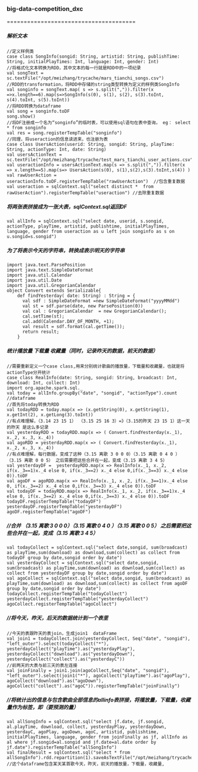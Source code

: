 ### big-data-competition_dxc
======================================

##### 解析文本
    //定义样例类
    case class SongInfo(songid: String, artistid: String, publishTime: String, initialPlayTimes: Int, language: Int, gender: Int)  
    //将格式化文本转换为RDD，其中文本的每一行就是RDD中的一项纪录
    val songText = sc.textFile("/opt/meizhang/trycache/mars_tianchi_songs.csv")
    //RDD的transformation，将RDD中存储的string类型转换为定义的样例类SongInfo
    val songinfo = songText.map( s => s.split(",")).filter(x =>x.length==6).map(s=>SongInfo(s(0), s(1), s(2), s(3).toInt, s(4).toInt, s(5).toInt)) 
    //将RDD转换为dataframe
    val song = songinfo.toDF
    song.show()
    //将DF注册成一个名为“songinfo”的临时表，可以使用sql语句在表中查询， eg： select * from songinfo
    val res = song.registerTempTable("songinfo")
    //同理，将useraction的信息读进来，也注册为表
    case class UsersAction(userid: String, songid: String, playTime: String, actionType: Int, date: String)
    val usersActionText = sc.textFile("/opt/meizhang/trycache/test_mars_tianchi_user_actions.csv")
    val useractionInfo = usersActionText.map(s => s.split(",")).filter(x => x.length==5).map(s=> UsersAction(s(0), s(1),s(2),s(3).toInt,s(4)) )
    val rawUserAction = useractionInfo.toDF.registerTempTable("rawUserAction")  //包含重复数据
    val useraction = sqlContext.sql("select distinct *  from rawUserAction").registerTempTable("useraction") //去除重复数据

##### 将两张表拼接成为一张大表，sqlContext.sql返回DF
    val allInfo = sqlContext.sql("select date, userid, s.songid, actionType, playTime, artistid, publishtime, initialPlayTimes, language, gender from useraction as u left join songinfo as s on u.songid=s.songid") 

##### 为了将表示今天的字符串，转换成表示明天的字符串
    import java.text.ParsePosition
    import java.text.SimpleDateFormat
    import java.util.Calendar
    import java.util.Date
    import java.util.GregorianCalendar
    object Convert extends Serializable{
        def findYesterday( date: String) : String = {
          val sdf : SimpleDateFormat =new SimpleDateFormat("yyyyMMdd")
          val st = sdf.parse(date, new ParsePosition(0))
          val cal : GregorianCalendar  = new GregorianCalendar();
          cal.setTime(st);
          cal.add(Calendar.DAY_OF_MONTH, +1);
          val result = sdf.format(cal.getTime());
          return result;
        } 

##### 统计播放量 下载量  收藏量（同时，记录昨天的数据，前天的数据）
    //需要重新定义一个case class,用来分别统计歌曲的播放量，下载量和收藏量，也就是将actionType分开统计
    case class RealInfo(date: String, songid: String, broadcast: Int, download: Int, collect: Int)
    import org.apache.spark.sql._
    val today = allInfo.groupBy("date", "songid", "actionType").count  //dataframe
    //首先将today转换为RDD
    val todayRDD = today.map(x => (x.getString(0), x.getString(1), x.getInt(2), x.getLong(3).toInt))
    //有点难理解，（3.14 23 15 1） （3.15 25 16 3）=》（3.15的昨天 23 15 1）这一天的昨天 是这么多记录 
    val yesterdayRDD = todayRDD.map(x => ( Convert.findYesterday(x._1), x._2, x._3, x._4))
    val agoRDD = yesterdayRDD.map(x => ( Convert.findYesterday(x._1), x._2, x._3, x._4))  
    //有点难理解，每行数据，变成了这种（3.15 离歌 3 0 0 0）（3.15 离歌 0 4 0 ）（3.15 离歌 0 0 5） 之后需要把这些合并在一起，变成（3.15 离歌 3 4 5）
    val yesterdayDF =  yesterdayRDD.map(x => RealInfo(x._1, x._2, if(x._3==1)x._4 else 0, if(x._3==2) x._4 else 0,if(x._3==3) x._4 else 0)).toDF
    val agoDF = agoRDD.map(x => RealInfo(x._1, x._2, if(x._3==1)x._4 else 0, if(x._3==2) x._4 else 0,if(x._3==3) x._4 else 0)).toDF
    val todayDF = todayRDD.map(x => RealInfo(x._1, x._2, if(x._3==1)x._4 else 0, if(x._3==2) x._4 else 0,if(x._3==3) x._4 else 0)).toDF
    todayDF.registerTempTable("todayDF")
    yesterdayDF.registerTempTable("yesterdayDF")
    agoDF.registerTempTable("agoDF")

##### //合并 （3.15 离歌 3 0 0 0）（3.15 离歌 0 4 0 ）（3.15 离歌 0 0 5） 之后需要把这些合并在一起，变成（3.15 离歌 3 4 5）
    val todayCollect = sqlContext.sql("select date,songid, sum(broadcast) as playTime,sum(download) as download,sum(collect) as collect from todayDF group by date,songid order by date")
    val yesterdayCollect = sqlContext.sql("select date,songid, sum(broadcast) as playTime,sum(download) as download,sum(collect) as collect from yesterdayDF group by date,songid order by date")
    val agoCollect = sqlContext.sql("select date,songid, sum(broadcast) as playTime,sum(download) as download,sum(collect) as collect from agoDF group by date,songid order by date")
    todayCollect.registerTempTable("todayCollect")
    yesterdayCollect.registerTempTable("yesterdayCollect")
    agoCollect.registerTempTable("agoCollect")

##### //将今天，昨天，后天的数据统计到一个表里
    //今天的表跟昨天的表join，生成join1  dataFrame
    val join1 = todayCollect.join(yesterdayCollect, Seq("date", "songid"), "left_outer").select(todayCollect("*"), yesterdayCollect("playTime").as("yesterdayPlay"), yesterdayCollect("download").as("yesterdayDown"), yesterdayCollect("collect").as("yesterdayC")) 
    //前两天的大表与前三天的表左连接
    val joinFinally = join1.join(agoCollect,Seq("date", "songid"), "left_outer").select(join1("*"), agoCollect("playTime").as("agoPlay"), agoCollect("download").as("agoDown"), agoCollect("collect").as("agoC")).registerTempTable("joinFinally")

##### //将统计出的信息与包含歌曲全部信息的allinfo表拼接，将播放量，下载量，收藏量作为标签，即（要预测的量）
    val allSongInfo = sqlContext.sql("select jf.date, jf.songid, al.playTime, download, collect, yesterdayPlay, yesterdayDown, yesterdayC, agoPlay, agoDown, agoC, artistid, publishtime, initialPlayTimes, language, gender from joinFinally as jf, allInfo as al where jf.songid=al.songid and jf.date=al.date order by jf.date").registerTempTable("allSongInfo")
    val finalResult = sqlContext.sql("select * from allSongInfo").rdd.repartition(1).saveAsTextFile("/opt/meizhang/trycache/result_test_final") //这个dataframe包含某天某首歌今天，昨天，前天的播放量，下载量，收藏量, 
